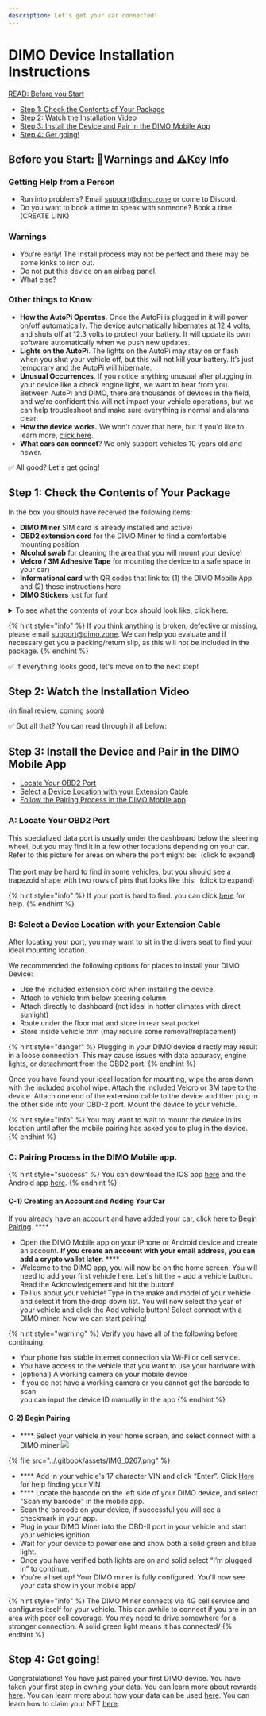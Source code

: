 ```yaml
---
description: Let's get your car connected!
---
```


# DIMO Device Installation Instructions

[READ: Before you Start ](whats-included.md#before-you-start-warnings-and-key-info)

* [Step 1: Check the Contents of Your Package ](whats-included.md#step-1-check-the-contents-of-your-package)
* [Step 2: Watch the Installation Video](whats-included.md#step-2-watch-the-installation-video)
* [Step 3: Install the Device and Pair in the DIMO Mobile App](whats-included.md#step-3-install-the-device-and-pair-in-the-dimo-mobile-app)
* [Step 4: Get going!](whats-included.md#step-4-get-going)

## Before you Start: 🚨Warnings and ⚠️Key Info

### Getting Help from a Person

* Run into problems? Email support@dimo.zone or come to Discord.
* Do you want to book a time to speak with someone? Book a time (CREATE LINK)

### Warnings

* You're early! The install process may not be perfect and there may be some kinks to iron out.
* Do not put this device on an airbag panel.
* What else?

### Other things to Know

* **How the AutoPi Operates.** Once the AutoPi is plugged in it will power on/off automatically. The device automatically hibernates at 12.4 volts, and shuts off at 12.3 volts to protect your battery. It will update its own software automatically when we push new updates.&#x20;
* **Lights on the AutoPi**. The lights on the AutoPi may stay on or flash when you shut your vehicle off, but this will not kill your battery. It’s just temporary and the AutoPi will hibernate.
* **Unusual Occurrences**. If you notice anything unusual after plugging in your device like a check engine light, we want to hear from you. Between AutoPi and DIMO, there are thousands of devices in the field, and we're confident this will not impact your vehicle operations, but we can help troubleshoot and make sure everything is normal and alarms clear.&#x20;
* **How the device works.** We won't cover that here, but if you'd like to learn more, [click here](https://blog.dimo.zone/understanding-your-dimo-miner-and-its-data/).
* **What cars can connect**? We only support vehicles 10 years old and newer.&#x20;

✅ All good? Let's get going!

## Step 1: Check the Contents of Your Package

In the box you should have received the following items:

* **DIMO Miner** SIM card is already installed and active)
* **OBD2 extension cord** for the DIMO Miner to find a comfortable mounting position
* **Alcohol swab** for cleaning the area that you will mount your device)
* **Velcro / 3M Adhesive Tape** for mounting the device to a safe space in your car)
* **Informational card** with QR codes that link to: (1) the DIMO Mobile App and (2) these instructions here
* **DIMO Stickers** just for fun!

<details>

<summary>To see what the contents of your box should look like, click here:</summary>

![](../.gitbook/assets/IMG\_4716.jpg)

</details>

{% hint style="info" %}
If you think anything is broken, defective or missing, please email support@dimo.zone. We can help you evaluate and if necessary get you a packing/return slip, as this will not be included in the package.
{% endhint %}

✅ If everything looks good, let's move on to the next step!

## Step 2: Watch the Installation Video

(in final review, coming soon)

✅ Got all that? You can read through it all below:

## Step 3: Install the Device and Pair in the DIMO Mobile App

* [Locate Your OBD2 Port](whats-included.md#1-locate-the-obd2-port)
* [Select a Device Location with your Extension Cable](whats-included.md#2-select-a-device-location-with-your-extension-cable)
* [Follow the Pairing Process in the DIMO Mobile app](whats-included.md#3-follow-the-pairing-process-in-the-dimo-mobile-app.)

### **A: Locate Your OBD2 Port**&#x20;

This specialized data port is usually under the dashboard below the steering wheel, but you may find it in a few other locations depending on your car. Refer to this picture for areas on where the port might be: <img src="../.gitbook/assets/image (4).png" alt="" data-size="line"> (click to expand)\
\
The port may be hard to find in some vehicles, but you should see a trapezoid shape with two rows of pins that looks like this: <img src="../.gitbook/assets/image (11).png" alt="" data-size="line"> (click to expand)

{% hint style="info" %}
If your port is hard to find. you can click [here](https://www.carmd.com/obd-port-location/) for help.&#x20;
{% endhint %}

### **B: Select a Device Location with your Extension Cable**

After locating your port, you may want to sit in the drivers seat to find your ideal mounting location. &#x20;

We recommended the following options for places to install your DIMO Device:

* Use the included extension cord when installing the device.
* Attach to vehicle trim below steering column
* Attach directly to dashboard (not ideal in hotter climates with direct sunlight)
* Route under the floor mat and store in rear seat pocket
* Store inside vehicle trim (may require some removal/replacement)

{% hint style="danger" %}
Plugging in your DIMO device directly may result in a loose connection. This may cause issues with data accuracy, engine lights, or detachment from the OBD2 port.&#x20;
{% endhint %}

Once you have found your ideal location for mounting,  wipe the area down with the included alcohol wipe. Attach the included Velcro or 3M tape to the device. Attach one end of the extension cable to the device and then plug in the other side into your OBD-2 port. Mount the device to your vehicle.&#x20;

{% hint style="info" %}
You may want to wait to mount the device in its location until after the mobile pairing has asked you to plug in the device.&#x20;
{% endhint %}

### C: Pairing Process in the DIMO Mobile app.&#x20;

{% hint style="success" %}
You can download the IOS app [here](https://apps.apple.com/us/app/dimo-mobile/id1589486727) and the Android app [here](https://play.google.com/store/apps/details?id=com.dimo.driver).&#x20;
{% endhint %}

#### **C-1) Creating an Account and Adding Your Car**

If you already have an account and have added your car, click here to [Begin Pairing](whats-included.md#begin-pairing). ****&#x20;

* Open the DIMO Mobile app on your iPhone or Android device and create an account. **If you create an account with your email address, you can add a crypto wallet later.**  <img src="../.gitbook/assets/image (11) (1).png" alt="" data-size="line">****
* Welcome to the DIMO app, you will now be on the home screen, You will need to add your first vehicle here. Let's hit the + add a vehicle button.  Read the Acknowledgement and hit the button! <img src="../.gitbook/assets/image (6).png" alt="" data-size="line">
* Tell us about your vehicle! Type in the make and model of your vehicle and select it from the drop down list. You will now select the year of your vehicle and click the Add vehicle button! Select connect with a DIMO miner. Now we can start pairing!&#x20;

{% hint style="warning" %}
Verify you have all of the following before continuing. <img src="../.gitbook/assets/image (7).png" alt="" data-size="line">

* Your phone has stable internet connection via Wi-Fi or cell service.
* You have access to the vehicle that you want to use your hardware with.&#x20;
* (optional) A working camera on your mobile device&#x20;
* If you do not have a working camera or you cannot get the barcode to scan\
  you can input the device ID manually in the app
{% endhint %}

#### C-2) Begin Pairing&#x20;

* &#x20;**** Select your vehicle in your home screen, and select connect with a DIMO miner ![](<../.gitbook/assets/image (6).png>)

{% file src="../.gitbook/assets/IMG_0267.png" %}

* &#x20;**** Add in your vehicle's 17 character VIN and click “Enter”. Click [Here](https://autotrends.org/2016/11/29/where-is-my-vin-number-located/#:\~:text=The%20most%20common%20place%20to,of%20the%20vehicle%20looking%20in.) for help finding your VIN <img src="../.gitbook/assets/IMG_0268.png" alt="" data-size="line">
* &#x20;**** Locate the barcode on the left side of your DIMO device, and select "Scan my barcode" in the mobile app. <img src="../.gitbook/assets/image (10).png" alt="" data-size="line">
* Scan the barcode on your device, if successful you will see a checkmark in your app. <img src="../.gitbook/assets/IMG_0272.png" alt="" data-size="line">
* Plug in your DIMO Miner into the OBD-II port in your vehicle and start your vehicles ignition. <img src="../.gitbook/assets/IMG_0273.png" alt="" data-size="line">
* Wait for your device to power one and show both a solid green and blue light.&#x20;
* Once you have verified both lights are on and solid select “I’m plugged in” to continue.&#x20;
* You're all set up! Your DIMO miner is fully configured. You'll now see your data show in your mobile app/ &#x20;

{% hint style="info" %}
The DIMO Miner connects via 4G cell service and configures itself for your vehicle. This can awhile to connect if you are in an area with poor cell coverage. You may need to drive somewhere for a stronger connection. A solid green light means it has connected/&#x20;
{% endhint %}

## Step 4: Get going!&#x20;

Congratulations! You have just paired your first DIMO device. You have taken your first step in owning your data. You can learn more about rewards [here](broken-reference). You can learn more about how your data can be used [here](../overview/starting-with-cars.md). You can learn how to claim your NFT [here](broken-reference).

